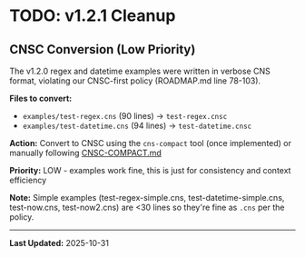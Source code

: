 # TODO: v1.2.1 Cleanup

## CNSC Conversion (Low Priority)

The v1.2.0 regex and datetime examples were written in verbose CNS format, violating our CNSC-first policy (ROADMAP.md line 78-103).

**Files to convert:**
- `examples/test-regex.cns` (90 lines) → `test-regex.cnsc`
- `examples/test-datetime.cns` (94 lines) → `test-datetime.cnsc`

**Action:** Convert to CNSC using the `cns-compact` tool (once implemented) or manually following [CNSC-COMPACT.md](../guides/CNSC-COMPACT.md)

**Priority:** LOW - examples work fine, this is just for consistency and context efficiency

**Note:** Simple examples (test-regex-simple.cns, test-datetime-simple.cns, test-now.cns, test-now2.cns) are <30 lines so they're fine as `.cns` per the policy.

---

**Last Updated:** 2025-10-31
